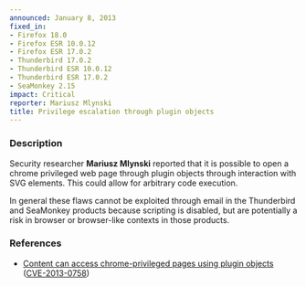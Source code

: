 ```yaml
---
announced: January 8, 2013
fixed_in:
- Firefox 18.0
- Firefox ESR 10.0.12
- Firefox ESR 17.0.2
- Thunderbird 17.0.2
- Thunderbird ESR 10.0.12
- Thunderbird ESR 17.0.2
- SeaMonkey 2.15
impact: Critical
reporter: Mariusz Mlynski
title: Privilege escalation through plugin objects
---
```


<h3>Description</h3>

<p>Security researcher <strong>Mariusz Mlynski</strong> reported that it is possible to open a chrome privileged web page through plugin objects through interaction with SVG elements. This could allow for arbitrary code execution.
</p>

<p class="note">In general these flaws cannot be exploited through email in the Thunderbird and SeaMonkey products because scripting is disabled, but are potentially a risk in browser or browser-like contexts in those products.
</p>


<h3>References</h3>

<ul>
  <li><a href="https://bugzilla.mozilla.org/show_bug.cgi?id=813906">
      Content can access chrome-privileged pages using plugin objects</a> (<a href="http://cve.mitre.org/cgi-bin/cvename.cgi?name=CVE-2013-0758" class="ex-ref">CVE-2013-0758</a>)</li>
</ul>



